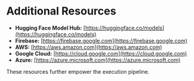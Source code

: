 # Additional Resources

- **Hugging Face Model Hub:** [https://huggingface.co/models](https://huggingface.co/models)
- **Firebase:** [https://firebase.google.com](https://firebase.google.com)
- **AWS:** [https://aws.amazon.com](https://aws.amazon.com)
- **Google Cloud:** [https://cloud.google.com](https://cloud.google.com)
- **Azure:** [https://azure.microsoft.com](https://azure.microsoft.com)

These resources further empower the execution pipeline.
